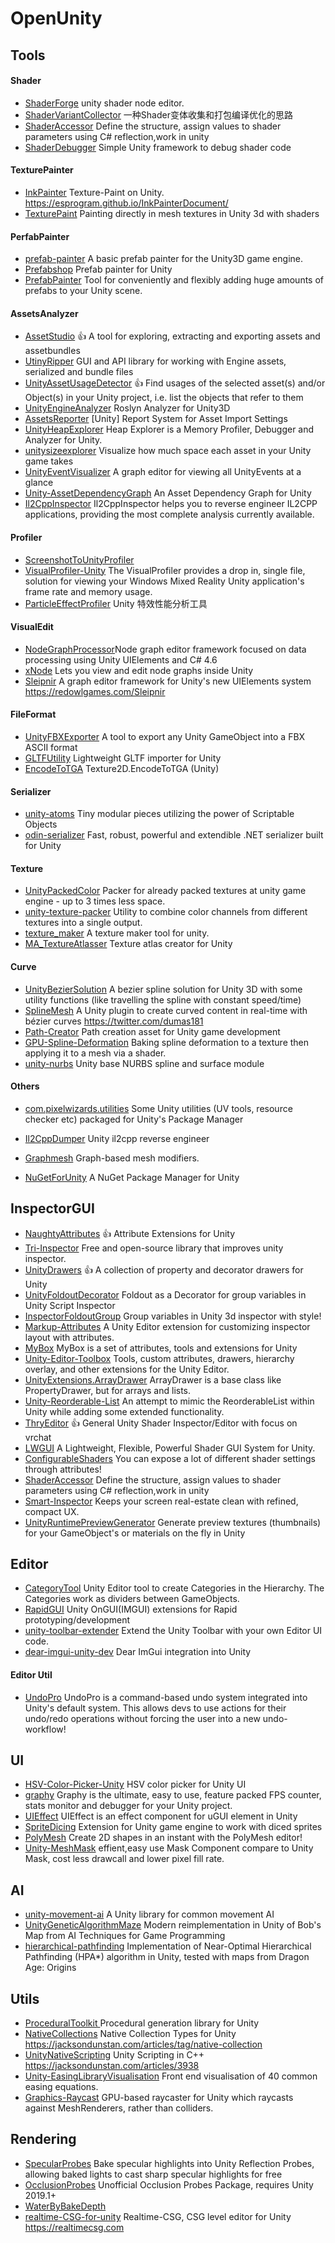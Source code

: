 # OpenUnity

## Tools
#### Shader
* [ShaderForge](https://github.com/FreyaHolmer/ShaderForge) unity shader node editor.
* [ShaderVariantCollector](https://github.com/lujian101/ShaderVariantCollector) 一种Shader变体收集和打包编译优化的思路
* [ShaderAccessor](https://github.com/JiongXiaGu/ShaderAccessor)  Define the structure, assign values to shader parameters using C# reflection,work in unity
* [ShaderDebugger](https://github.com/arigo/ShaderDebugger) Simple Unity framework to debug shader code
#### TexturePainter
* [InkPainter](https://github.com/EsProgram/InkPainter) Texture-Paint on Unity. https://esprogram.github.io/InkPainterDocument/
* [TexturePaint](https://github.com/IRCSS/TexturePaint) Painting directly in mesh textures in Unity 3d with shaders
#### PerfabPainter
* [prefab-painter](https://github.com/alexander-ameye/prefab-painter) A basic prefab painter for the Unity3D game engine.
* [Prefabshop](https://github.com/Raptorij/Prefabshop) Prefab painter for Unity
* [PrefabPainter](https://github.com/Roland09/PrefabPainter) Tool for conveniently and flexibly adding huge amounts of prefabs to your Unity scene.
#### AssetsAnalyzer
* [AssetStudio](https://github.com/Perfare/AssetStudio)  :thumbsup:  A tool for exploring, extracting and exporting assets and assetbundles
* [UtinyRipper](https://github.com/mafaca/UtinyRipper) GUI and API library for working with Engine assets, serialized and bundle files
* [UnityAssetUsageDetector](https://github.com/yasirkula/UnityAssetUsageDetector)  :thumbsup: Find usages of the selected asset(s) and/or Object(s) in your Unity project, i.e. list the objects that refer to them
* [UnityEngineAnalyzer](https://github.com/vad710/UnityEngineAnalyzer) Roslyn Analyzer for Unity3D 
* [AssetsReporter](https://github.com/wotakuro/AssetsReporter) [Unity] Report System for Asset Import Settings
* [UnityHeapExplorer](https://github.com/pschraut/UnityHeapExplorer) Heap Explorer is a Memory Profiler, Debugger and Analyzer for Unity. 
* [unitysizeexplorer](https://github.com/aschearer/unitysizeexplorer) Visualize how much space each asset in your Unity game takes
* [UnityEventVisualizer](https://github.com/MephestoKhaan/UnityEventVisualizer)  A graph editor for viewing all UnityEvents at a glance
* [Unity-AssetDependencyGraph](https://github.com/Unity-Harry/Unity-AssetDependencyGraph)  An Asset Dependency Graph for Unity
* [Il2CppInspector](https://github.com/djkaty/Il2CppInspector) Il2CppInspector helps you to reverse engineer IL2CPP applications, providing the most complete analysis currently available.
#### Profiler
* [ScreenshotToUnityProfiler](https://github.com/wotakuro/ScreenshotToUnityProfiler)
* [VisualProfiler-Unity](https://github.com/microsoft/VisualProfiler-Unity) The VisualProfiler provides a drop in, single file, solution for viewing your Windows Mixed Reality Unity application's frame rate and memory usage.
* [ParticleEffectProfiler](https://github.com/sunbrando/ParticleEffectProfiler) Unity 特效性能分析工具
#### VisualEdit
* [NodeGraphProcessor](https://github.com/alelievr/NodeGraphProcessor)Node graph editor framework focused on data processing using Unity UIElements and C# 4.6
* [xNode](https://github.com/Siccity/xNode) Lets you view and edit node graphs inside Unity
* [Sleipnir](https://github.com/red-owl-games/Sleipnir) A graph editor framework for Unity's new UIElements system https://redowlgames.com/Sleipnir
#### FileFormat
* [UnityFBXExporter](https://github.com/KellanHiggins/UnityFBXExporter) A tool to export any Unity GameObject into a FBX ASCII format
* [GLTFUtility](https://github.com/Siccity/GLTFUtility) Lightweight GLTF importer for Unity
* [EncodeToTGA](https://github.com/phwitti/EncodeToTGA)  Texture2D.EncodeToTGA (Unity)
#### Serializer
* [unity-atoms](https://github.com/unity-atoms/unity-atoms) Tiny modular pieces utilizing the power of Scriptable Objects
* [odin-serializer](https://github.com/TeamSirenix/odin-serializer) Fast, robust, powerful and extendible .NET serializer built for Unity
#### Texture
* [UnityPackedColor](https://github.com/Leopotam/UnityPackedColor) Packer for already packed textures at unity game engine - up to 3 times less space.
* [unity-texture-packer](https://github.com/andydbc/unity-texture-packer)   Utility to combine color channels from different textures into a single output.
* [texture_maker](https://github.com/M-Fatah/texture_maker)  A texture maker tool for unity.
* [MA_TextureAtlasser](https://github.com/maxartz15/MA_TextureAtlasser) Texture atlas creator for Unity
#### Curve
* [UnityBezierSolution](https://github.com/yasirkula/UnityBezierSolution) A bezier spline solution for Unity 3D with some utility functions (like travelling the spline with constant speed/time)
* [SplineMesh](https://github.com/benoit-dumas/SplineMesh) A Unity plugin to create curved content in real-time with bézier curves https://twitter.com/dumas181
* [Path-Creator](https://github.com/SebLague/Path-Creator)  Path creation asset for Unity game development 
* [GPU-Spline-Deformation](https://github.com/RoyTheunissen/GPU-Spline-Deformation) Baking spline deformation to a texture then applying it to a mesh via a shader.
* [unity-nurbs](https://github.com/komietty/unity-nurbs) Unity base NURBS spline and surface module
#### Others
* [com.pixelwizards.utilities](https://github.com/PixelWizards/com.pixelwizards.utilities) Some Unity utilities (UV tools, resource checker etc) packaged for Unity's Package Manager

* [Il2CppDumper](https://github.com/Perfare/Il2CppDumper) Unity il2cpp reverse engineer

* [Graphmesh](https://github.com/Siccity/Graphmesh)  Graph-based mesh modifiers.
* [NuGetForUnity](https://github.com/GlitchEnzo/NuGetForUnity)  A NuGet Package Manager for Unity

## InspectorGUI
* [NaughtyAttributes](https://github.com/dbrizov/NaughtyAttributes) :thumbsup:  Attribute Extensions for Unity
* [Tri-Inspector](https://github.com/codewriter-packages/Tri-Inspector)  Free and open-source library that improves unity inspector. 
* [UnityDrawers](https://github.com/fishtopher/UnityDrawers)  :thumbsup: A collection of property and decorator drawers for Unity
* [UnityFoldoutDecorator](https://github.com/giuliano-marinelli/UnityFoldoutDecorator) Foldout as a Decorator for group variables in Unity Script Inspector
* [InspectorFoldoutGroup](https://github.com/PixeyeHQ/InspectorFoldoutGroup) Group variables in Unity 3d inspector with style!
* [Markup-Attributes](https://github.com/gasgiant/Markup-Attributes) A Unity Editor extension for customizing inspector layout with attributes.
* [MyBox](https://github.com/Deadcows/MyBox) MyBox is a set of attributes, tools and extensions for Unity
* [Unity-Editor-Toolbox](https://github.com/arimger/Unity-Editor-Toolbox) Tools, custom attributes, drawers, hierarchy overlay, and other extensions for the Unity Editor.
* [UnityExtensions.ArrayDrawer](https://github.com/garettbass/UnityExtensions.ArrayDrawer) ArrayDrawer is a base class like PropertyDrawer, but for arrays and lists.
* [Unity-Reorderable-List](https://github.com/cfoulston/Unity-Reorderable-List) An attempt to mimic the ReorderableList within Unity while adding some extended functionality.
* [ThryEditor](https://github.com/Thryrallo/ThryEditor)  :thumbsup:  General Unity Shader Inspector/Editor with focus on vrchat
* [LWGUI](https://github.com/JasonMa0012/LWGUI) A Lightweight, Flexible, Powerful Shader GUI System for Unity.
* [ConfigurableShaders](https://github.com/supyrb/ConfigurableShaders)  You can expose a lot of different shader settings through attributes! 
* [ShaderAccessor](https://github.com/JiongXiaGu/ShaderAccessor) Define the structure, assign values to shader parameters using C# reflection,work in unity
* [Smart-Inspector](https://github.com/neon-age/Smart-Inspector) Keeps your screen real-estate clean with refined, compact UX.
* [UnityRuntimePreviewGenerator](https://github.com/yasirkula/UnityRuntimePreviewGenerator) Generate preview textures (thumbnails) for your GameObject's or materials on the fly in Unity
## Editor
* [CategoryTool](https://github.com/Demkeys/CategoryTool) Unity Editor tool to create Categories in the Hierarchy. The Categories work as dividers between GameObjects.
* [RapidGUI](https://github.com/fuqunaga/RapidGUI) Unity OnGUI(IMGUI) extensions for Rapid prototyping/development
* [unity-toolbar-extender](https://github.com/marijnz/unity-toolbar-extender) Extend the Unity Toolbar with your own Editor UI code.
* [dear-imgui-unity-dev](https://github.com/realgamessoftware/dear-imgui-unity-dev) Dear ImGui integration into Unity 
#### Editor Util
* [UndoPro](https://github.com/Seneral/UndoPro) UndoPro is a command-based undo system integrated into Unity's default system. This allows devs to use actions for their undo/redo operations without forcing the user into a new undo-workflow!

## UI
* [HSV-Color-Picker-Unity](https://github.com/judah4/HSV-Color-Picker-Unity) HSV color picker for Unity UI
* [graphy](https://github.com/Tayx94/graphy) Graphy is the ultimate, easy to use, feature packed FPS counter, stats monitor and debugger for your Unity project.
* [UIEffect](https://github.com/mob-sakai/UIEffect) UIEffect is an effect component for uGUI element in Unity
* [SpriteDicing](https://github.com/Elringus/SpriteDicing) Extension for Unity game engine to work with diced sprites
* [PolyMesh](https://github.com/UnityPatterns/PolyMesh) Create 2D shapes in an instant with the PolyMesh editor! 
* [Unity-MeshMask](https://github.com/leoin2012/Unity-MeshMask)  effient,easy use Mask Component compare to Unity Mask, cost less drawcall and lower pixel fill rate.

## AI
* [unity-movement-ai](https://github.com/antonpantev/unity-movement-ai)  A Unity library for common movement AI
* [UnityGeneticAlgorithmMaze](https://github.com/createthis/UnityGeneticAlgorithmMaze)  Modern reimplementation in Unity of Bob's Map from AI Techniques for Game Programming
* [hierarchical-pathfinding](https://github.com/hugoscurti/hierarchical-pathfinding) Implementation of Near-Optimal Hierarchical Pathfinding (HPA*) algorithm in Unity, tested with maps from Dragon Age: Origins

## Utils
* [ProceduralToolkit ](https://github.com/Syomus/ProceduralToolkit)  Procedural generation library for Unity 
* [NativeCollections](https://github.com/jacksondunstan/NativeCollections)  Native Collection Types for Unity https://jacksondunstan.com/articles/tag/native-collection
* [UnityNativeScripting](https://github.com/jacksondunstan/UnityNativeScripting)  Unity Scripting in C++ https://jacksondunstan.com/articles/3938
* [Unity-EasingLibraryVisualisation](https://github.com/noisecrime/Unity-EasingLibraryVisualisation)  Front end visualisation of 40 common easing equations.
* [Graphics-Raycast](https://github.com/Jonny10/Graphics-Raycast) GPU-based raycaster for Unity which raycasts against MeshRenderers, rather than colliders. 

## Rendering
* [SpecularProbes](https://github.com/zulubo/SpecularProbes) Bake specular highlights into Unity Reflection Probes, allowing baked lights to cast sharp specular highlights for free
* [OcclusionProbes](https://github.com/0lento/OcclusionProbes)  Unofficial Occlusion Probes Package, requires Unity 2019.1+
* [WaterByBakeDepth](https://github.com/AsehesL/WaterByBakeDepth)
* [realtime-CSG-for-unity](https://github.com/LogicalError/realtime-CSG-for-unity) Realtime-CSG, CSG level editor for Unity https://realtimecsg.com
